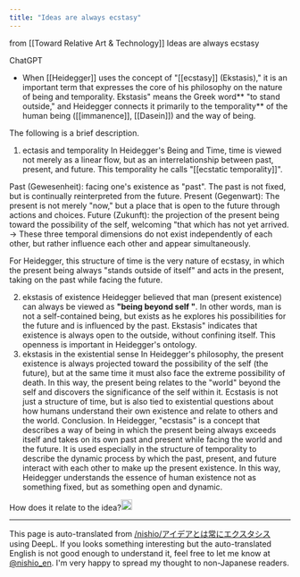 ```yaml
---
title: "Ideas are always ecstasy"
---
```


from  [[Toward Relative Art & Technology]]
Ideas are always ecstasy


ChatGPT
- When [[Heidegger]] uses the concept of "[[ecstasy]] (Ekstasis)," it is an important term that expresses the core of his philosophy on the nature of being and temporality. Ekstasis" means the Greek word** "to stand outside," and Heidegger connects it primarily to the temporality** of the human being ([[immanence]], [[Dasein]]) and the way of being.

The following is a brief description.

1. ectasis and temporality
In Heidegger's Being and Time, time is viewed not merely as a linear flow, but as an interrelationship between past, present, and future. This temporality he calls "[[ecstatic temporality]]".

Past (Gewesenheit): facing one's existence as "past". The past is not fixed, but is continually reinterpreted from the future.
Present (Gegenwart): The present is not merely "now," but a place that is open to the future through actions and choices.
Future (Zukunft): the projection of the present being toward the possibility of the self, welcoming "that which has not yet arrived.
→ These three temporal dimensions do not exist independently of each other, but rather influence each other and appear simultaneously.

For Heidegger, this structure of time is the very nature of ecstasy, in which the present being always "stands outside of itself" and acts in the present, taking on the past while facing the future.

2. ekstasis of existence
Heidegger believed that man (present existence) can always be viewed as **"being beyond self "**. In other words, man is not a self-contained being, but exists as he explores his possibilities for the future and is influenced by the past.
Ekstasis" indicates that existence is always open to the outside, without confining itself. This openness is important in Heidegger's ontology.
3. ekstasis in the existential sense
In Heidegger's philosophy, the present existence is always projected toward the possibility of the self (the future), but at the same time it must also face the extreme possibility of death.
In this way, the present being relates to the "world" beyond the self and discovers the significance of the self within it.
Ecstasis is not just a structure of time, but is also tied to existential questions about how humans understand their own existence and relate to others and the world.
Conclusion.
In Heidegger, "ecstasis" is a concept that describes a way of being in which the present being always exceeds itself and takes on its own past and present while facing the world and the future. It is used especially in the structure of temporality to describe the dynamic process by which the past, present, and future interact with each other to make up the present existence. In this way, Heidegger understands the essence of human existence not as something fixed, but as something open and dynamic.

How does it relate to the idea?<img src='https://scrapbox.io/api/pages/nishio-en/nishio/icon' alt='nishio.icon' height="19.5"/>

---
This page is auto-translated from [/nishio/アイデアとは常にエクスタシス](https://scrapbox.io/nishio/アイデアとは常にエクスタシス) using DeepL. If you looks something interesting but the auto-translated English is not good enough to understand it, feel free to let me know at [@nishio_en](https://twitter.com/nishio_en). I'm very happy to spread my thought to non-Japanese readers.